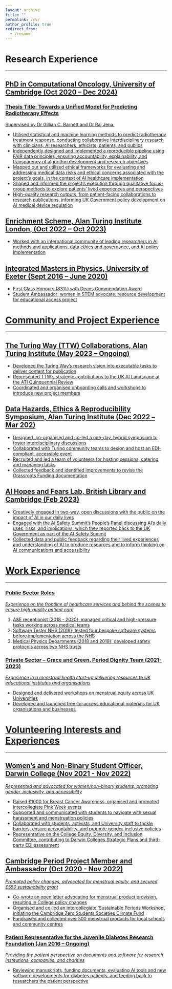 ```yaml
---
layout: archive
title: ""
permalink: /cv/
author_profile: true
redirect_from:
  - /resume
---
```


# Research Experience 
---

## <u>PhD in Computational Oncology, University of Cambridge (Oct 2020 – Dec 2024)<u>

### Thesis Title: Towards a Unified Model for Predicting Radiotherapy Effects 

Supervised by [Dr Gillian C. Barnett](https://www.cuh.nhs.uk/staff-directory/dr_gill_barnett/) and [Dr Raj Jena](https://www.cuh.nhs.uk/staff-directory/dr-raj-jena/). 

  * Utilised statistical and machine learning methods to predict radiotherapy treatment response, conducting collaborative interdisciplinary research with clinicians, AI researchers, ethicists, patients, and publics
  *	Independently designed and implemented a reproducible pipeline using FAIR data principles, ensuring accountability, explainability, and transparency of algorithm development and research objectives
  *	Mapped out and utilised ethical frameworks for evaluating and addressing medical data risks and ethical concerns associated with the project’s goals, in the context of AI healthcare implementation 
  *	Shaped and informed the project’s execution through qualitative focus-group methods to explore patients’ lived experiences and perspectives
  *	High-quality research outputs, from patient-facing collaborations to research publications, informing UK Government policy development on AI medical device regulation 

## Enrichment Scheme, Alan Turing Institute London, (Oct 2022 – Oct 2023)
  *	Worked with an international community of leading researchers in AI methods and applications, data ethics and governance, and AI policy implementation 

## Integrated Masters in Physics, University of Exeter (Sept 2016 – June 2020)
  * First Class Honours (83%) with Deans Commendation Award
  * Student Ambassador; women in STEM advocate; resource development for educational access project





# Community and Project Experience 
---

## The Turing Way (TTW) Collaborations, Alan Turing Institute (May 2023 – Ongoing)
  *	Developed the Turing Way’s research vision into executable tasks to deliver content for publication
  *	Represented TTW’s strategic contributions to the UK AI Landscape at the ATI Quinquennial Review
  *	Coordinated and organised onboarding calls and workshops to introduce new project members 


## Data Hazards, Ethics & Reproducibility Symposium, Alan Turing Institute (Dec 2022 – Mar 202)
  * Designed, co-organised and co-led a one-day, hybrid symposium to foster interdisciplinary discussions
  * Collaborated with Turing community teams to design and host an EDI-compliant, accessible event
  * Recruited and led a team of volunteers for hosting sessions, catering, and managing tasks
  * Collected feedback and identified improvements to revise the Grassroots Funding documentation

## AI Hopes and Fears Lab, British Library and Cambridge (Feb 2023)
  * Creatively engaged in two-way, open discussions with the public on the impact of AI in our daily lives  
  * Engaged with the AI Safety Summit’s People’s Panel discussing AI’s daily uses, risks, and implications, which they reported back to the UK Government as part of the AI Safety Summit
  * Collected data and public feedback regarding their lived experiences and understanding of AI to produce resources and to inform thinking on AI communications and accessibility 





# Work Experience 
---

### Public Sector Roles 
_Experience on the frontline of healthcare services and behind the scenes to ensure high-quality patient care_
1. A&E receptionist (2018 - 2020); managed critical and high-pressure tasks working across medical teams 
2. Software Tester NHS (2018); tested four bespoke software systems before implementation across the NHS 
3. Medical Physics Departments (2018 and 2019); developed safety protocols across two NHS trusts

### Private Sector – Grace and Green, Period Dignity Team (2021-2023)
_Experience in a menstrual health start-up delivering resources to UK educational institutes and organisations_
  * Designed and delivered workshops on menstrual equity across UK Universities
  * Developed and launched free-to-access educational materials for UK organisations and businesses 


# Volunteering Interests and Experiences  
---

## Women’s and Non-Binary Student Officer, Darwin College (Nov 2021 - Nov 2022)
_Represented and advocated for women/non-binary students, promoting gender, inclusivity, and accessibility_
  * Raised £1000 for Breast Cancer Awareness, organised and promoted intercollegiate Pink Week events
  * Supported and communicated with students to navigate with sexual harassment and menstruation policies
  * Collaborated with students, activists, and University staff to tackle barriers, ensure accountability, and promote gender-inclusive policies
  * Representative on the College Equity, Diversity, and Inclusion Committee, contributing to Darwin Colleges Strategic Plans and third-party EDI assessment 

## Cambridge Period Project Member and Ambassador (Oct 2020 - Nov 2022)
_Promoted policy changes, advocated for menstrual equity, and secured £550 sustainability grant_
  * Co-wrote an open letter advocating for menstrual product provision, resulting in College policy changes
  * Organised and co-led an intercollegiate ‘Sustainable Periods Workshop’, initiating the Cambridge Zero Students Societies Climate Fund
  * Fundraised and collected over 500 menstrual products for local schools and community centres

### Patient Representative for the Juvenile Diabetes Research Foundation (Jan 2016 – Ongoing)
_Providing the patient perspective on documents and software for research institutions, companies, and charities_
  * Reviewing manuscripts, funding documents, evaluating AI tools and new software developments for diabetes patients, and feeding back to researchers the patient perspective 





